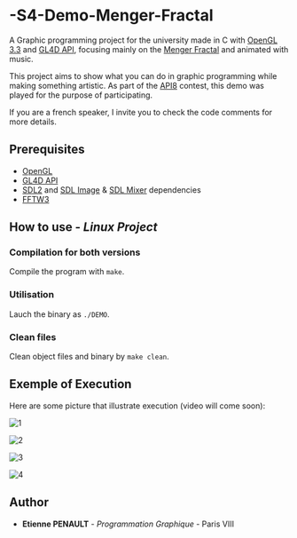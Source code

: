 # -S4-Demo-Menger-Fractal
A Graphic programming project for the university made in C with [OpenGL 3.3](https://www.opengl.org/) and [GL4D API](https://github.com/noalien/GL4Dummies), focusing mainly on the [Menger Fractal](https://en.wikipedia.org/wiki/Menger_sponge) and animated with music.

This project aims to show what you can do in graphic programming while making something artistic. As part of the [API8](https://api8.fr/) contest, this demo was played for the purpose of participating.

If you are a french speaker, I invite you to check the code comments for more details.

## Prerequisites

- [OpenGL](https://www.opengl.org/)
- [GL4D API](https://github.com/noalien/GL4Dummies)
- [SDL2](https://www.libsdl.org/) and [SDL Image](https://www.libsdl.org/projects/SDL_image/) & [SDL Mixer](https://www.libsdl.org/projects/SDL_mixer/) dependencies
- [FFTW3](http://www.fftw.org/)

## How to use - *Linux Project*

### Compilation for both versions

Compile the program with ```make```.

### Utilisation

Lauch the binary as ```./DEMO```.

### Clean files

Clean object files and binary by ```make clean```.

## Exemple of Execution

Here are some picture that illustrate execution (video will come soon):

![1](https://github.com/3t13nn3/-S4-Demo-Menger-Fractal/blob/master/Screen/1.png)

![2](https://github.com/3t13nn3/-S4-Demo-Menger-Fractal/blob/master/Screen/2.png)

![3](https://github.com/3t13nn3/-S4-Demo-Menger-Fractal/blob/master/Screen/3.png)

![4](https://github.com/3t13nn3/-S4-Demo-Menger-Fractal/blob/master/Screen/4.png)


## Author

* **Etienne PENAULT** - *Programmation Graphique* - Paris VIII
